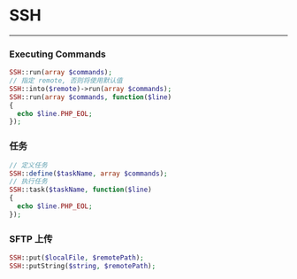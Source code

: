# SSH

---

### Executing Commands

```php
SSH::run(array $commands);
// 指定 remote, 否则将使用默认值
SSH::into($remote)->run(array $commands);
SSH::run(array $commands, function($line)
{
  echo $line.PHP_EOL;
});
```

### 任务

```php
// 定义任务
SSH::define($taskName, array $commands);
// 执行任务
SSH::task($taskName, function($line)
{
  echo $line.PHP_EOL;
});
```

### SFTP 上传

```php
SSH::put($localFile, $remotePath);
SSH::putString($string, $remotePath);
```